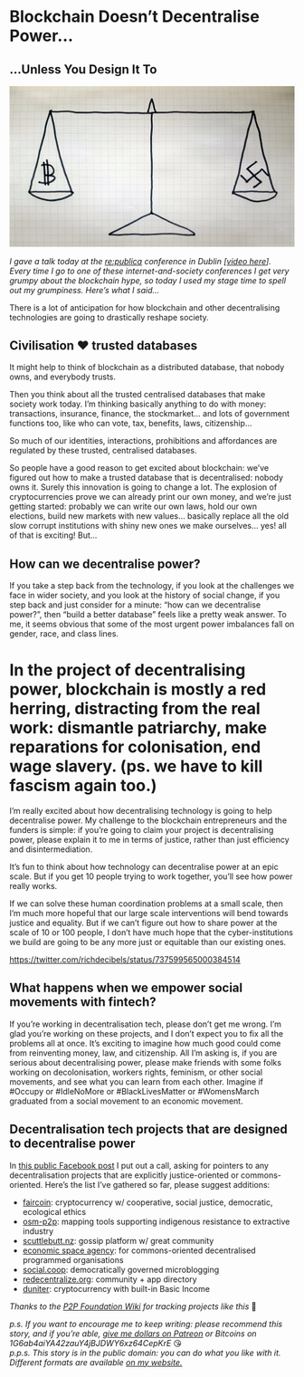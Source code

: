 # Blockchain Doesn’t Decentralise Power…
## …Unless You Design It To

![The scales of justice with bitcoin on one side and a swastika on the other](bitcoin-vs-fascism.png)

*I gave a talk today at the [re:publica](https://re-publica.com) conference in Dublin [[video here](https://www.youtube.com/watch?v=NN3K7qrBBpA)]. Every time I go to one of these internet-and-society conferences I get very grumpy about the blockchain hype, so today I used my stage time to spell out my grumpiness. Here’s what I said…*

There is a lot of anticipation for how blockchain and other decentralising technologies are going to drastically reshape society. 

## Civilisation ❤️ trusted databases

It might help to think of blockchain as a distributed database, that nobody owns, and everybody trusts. 

Then you think about all the trusted centralised databases that make society work today. I’m thinking basically anything to do with money: transactions, insurance, finance, the stockmarket… and lots of government functions too, like who can vote, tax, benefits, laws, citizenship… 

So much of our identities, interactions, prohibitions and affordances are regulated by these trusted, centralised databases.

So people have a good reason to get excited about blockchain: we’ve figured out how to make a trusted database that is decentralised: nobody owns it. Surely this innovation is going to change a lot. The explosion of cryptocurrencies prove we can already print our own money, and we’re just getting started: probably we can write our own laws, hold our own elections, build new markets with new values… basically replace all the old slow corrupt institutions with shiny new ones we make ourselves… yes! all of that is exciting! But…

## How can we decentralise power?

If you take a step back from the technology, if you look at the challenges we face in wider society, and you look at the history of social change, if you step back and just consider for a minute: “how can we decentralise power?”, then “build a better database” feels like a pretty weak answer. To me, it seems obvious that some of the most urgent power imbalances fall on gender, race, and class lines.

# In the project of decentralising power, blockchain is mostly a red herring, distracting from the real work: dismantle patriarchy, make reparations for colonisation, end wage slavery. (ps. we have to kill fascism again too.)

I’m really excited about how decentralising technology is going to help decentralise power. My challenge to the blockchain entrepreneurs and the funders is simple: if you’re going to claim your project is decentralising power, please explain it to me in terms of justice, rather than just efficiency and disintermediation.

It’s fun to think about how technology can decentralise power at an epic scale. But if you get 10 people trying to work together, you’ll see how power really works.

If we can solve these human coordination problems at a small scale, then I’m much more hopeful that our large scale interventions will bend towards justice and equality. But if we can’t figure out how to share power at the scale of 10 or 100 people, I don’t have much hope that the cyber-institutions we build are going to be any more just or equitable than our existing ones.

https://twitter.com/richdecibels/status/737599565000384514

## What happens when we empower social movements with fintech?

If you’re working in decentralisation tech, please don’t get me wrong. I’m glad you’re working on these projects, and I don’t expect you to fix all the problems all at once. It’s exciting to imagine how much good could come from reinventing money, law, and citizenship. All I’m asking is, if you are serious about decentralising power, please make friends with some folks working on decolonisation, workers rights, feminism, or other social movements, and see what you can learn from each other. Imagine if #Occupy or #IdleNoMore or #BlackLivesMatter or #WomensMarch graduated from a social movement to an economic movement.


## Decentralisation tech projects that are designed to decentralise power

In [this public Facebook post](https://www.facebook.com/rdbartlett/posts/10154793210070718) I put out a call, asking for pointers to any decentralisation projects that are explicitly justice-oriented or commons-oriented. Here’s the list I’ve gathered so far, please suggest additions:

* [faircoin](https://fair-coin.org/): cryptocurrency w/ cooperative, social justice, democratic, ecological ethics
* [osm-p2p](http://www.digital-democracy.org/blog/osm-p2p/): mapping tools supporting indigenous resistance to extractive industry
* [scuttlebutt.nz](http://scuttlebutt.nz): gossip platform w/ great community
* [economic space agency](http://economicspace.agency): for commons-oriented decentralised programmed organisations
* [social.coop](http://social.coop): democratically governed microblogging
* [redecentralize.org](http://redecentralize.org): community + app directory
* [duniter](https://duniter.org/en/presentation/): cryptocurrency with built-in Basic Income

*Thanks to the [P2P Foundation Wiki](https://wiki.p2pfoundation.net/Category:Cryptoledger_Applications) for tracking projects like this* 💜

*p.s. If you want to encourage me to keep writing: please recommend this story, and if you’re able, [give me dollars on Patreon](http://patreon.com/richdecibels) or Bitcoins on 1G6ab4aiYA42zauY4jBJDWY6xz64CepKrE* 😘  
*p.p.s. This story is in the public domain: you can do what you like with it. Different formats are available [on my website.](http://richdecibels.com/stories/blockchain-doesnt-decentralise-power/)*